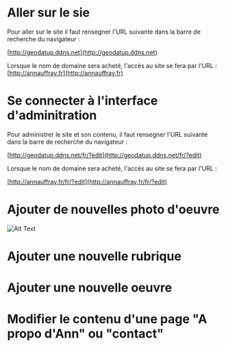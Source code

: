 # Aller sur le sie

Pour aller sur le site il faut rensegner l'URL suivante dans la barre de recherche du navigateur :

[http://geodatup.ddns.net](http://geodatup.ddns.net) 


Lorsque le nom de domaine sera acheté, l'accès au site se fera par l'URL :
[http://annauffray.fr](http://annauffray.fr) 

# Se connecter à l'interface d'adminitration

Pour administrer le site et son contenu, il faut rensegner l'URL suivante dans la barre de recherche du navigateur :

[http://geodatup.ddns.net/fr/?edit](http://geodatup.ddns.net/fr/?edit) 


Lorsque le nom de domaine sera acheté, l'accès au site se fera par l'URL :

[http://annauffray.fr/fr/?edit](http://annauffray.fr/fr/?edit)




# Ajouter de nouvelles photo d'oeuvre

![Alt Text]({annim-add-oeuvre}/annim-add-oeuvre.gif)


# Ajouter une nouvelle rubrique


# Ajouter une nouvelle oeuvre


# Modifier le contenu d'une page "A propo d'Ann" ou "contact"

